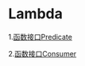 Lambda
===

1.[函数接口Predicate](Predicate函数-20200104.md)    

2.[函数接口Consumer](Consumer函数-20200107.md)
